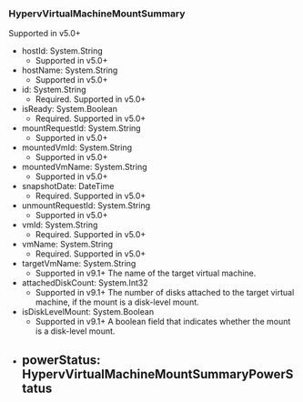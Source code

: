 ### HypervVirtualMachineMountSummary
Supported in v5.0+

- hostId: System.String
  - Supported in v5.0+
- hostName: System.String
  - Supported in v5.0+
- id: System.String
  - Required. Supported in v5.0+
- isReady: System.Boolean
  - Required. Supported in v5.0+
- mountRequestId: System.String
  - Supported in v5.0+
- mountedVmId: System.String
  - Supported in v5.0+
- mountedVmName: System.String
  - Supported in v5.0+
- snapshotDate: DateTime
  - Required. Supported in v5.0+
- unmountRequestId: System.String
  - Supported in v5.0+
- vmId: System.String
  - Required. Supported in v5.0+
- vmName: System.String
  - Required. Supported in v5.0+
- targetVmName: System.String
  - Supported in v9.1+
  The name of the target virtual machine.
- attachedDiskCount: System.Int32
  - Supported in v9.1+
  The number of disks attached to the target virtual machine, if the mount is a disk-level mount.
- isDiskLevelMount: System.Boolean
  - Supported in v9.1+
  A boolean field that indicates whether the mount is a disk-level mount.
- powerStatus: HypervVirtualMachineMountSummaryPowerStatus
  - 
